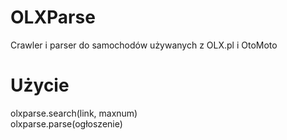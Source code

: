 # OLXParse
Crawler i parser do samochodów używanych z OLX.pl i OtoMoto

# Użycie
olxparse.search(link, maxnum)  
olxparse.parse(ogłoszenie)
